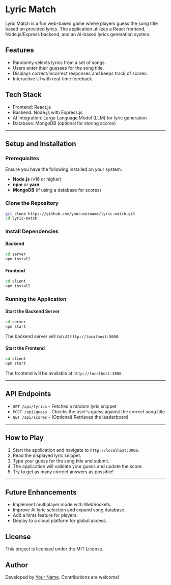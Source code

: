 # Lyric Match

Lyric Match is a fun web-based game where players guess the song title based on provided lyrics. The application utilizes a React frontend, Node.js/Express backend, and an AI-based lyrics generation system.

## Features
- Randomly selects lyrics from a set of songs.
- Users enter their guesses for the song title.
- Displays correct/incorrect responses and keeps track of scores.
- Interactive UI with real-time feedback.

## Tech Stack
- Frontend: React.js
- Backend: Node.js with Express.js
- AI Integration: Large Language Model (LLM) for lyric generation
- Database: MongoDB (optional for storing scores)

---

## Setup and Installation

### Prerequisites
Ensure you have the following installed on your system:
- **Node.js** (v16 or higher)
- **npm** or **yarn**
- **MongoDB** (if using a database for scores)

### Clone the Repository
```sh
git clone https://github.com/yourusername/lyric-match.git
cd lyric-match
```

### Install Dependencies
#### Backend
```sh
cd server
npm install
```
#### Frontend
```sh
cd client
npm install
```

### Running the Application
#### Start the Backend Server
```sh
cd server
npm start
```
The backend server will run at `http://localhost:5000`.

#### Start the Frontend
```sh
cd client
npm start
```
The frontend will be available at `http://localhost:3000`.

---

## API Endpoints
- `GET /api/lyrics` - Fetches a random lyric snippet
- `POST /api/guess` - Checks the user's guess against the correct song title
- `GET /api/scores` - (Optional) Retrieves the leaderboard

---

## How to Play
1. Start the application and navigate to `http://localhost:3000`.
2. Read the displayed lyric snippet.
3. Type your guess for the song title and submit.
4. The application will validate your guess and update the score.
5. Try to get as many correct answers as possible!

---

## Future Enhancements
- Implement multiplayer mode with WebSockets.
- Improve AI lyric selection and expand song database.
- Add a hints feature for players.
- Deploy to a cloud platform for global access.

## License
This project is licensed under the MIT License.

## Author
Developed by [Your Name](https://github.com/yourusername). Contributions are welcome!

